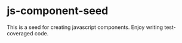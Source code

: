 # js-component-seed
This is a seed for creating javascript components. Enjoy writing test-coveraged code.
